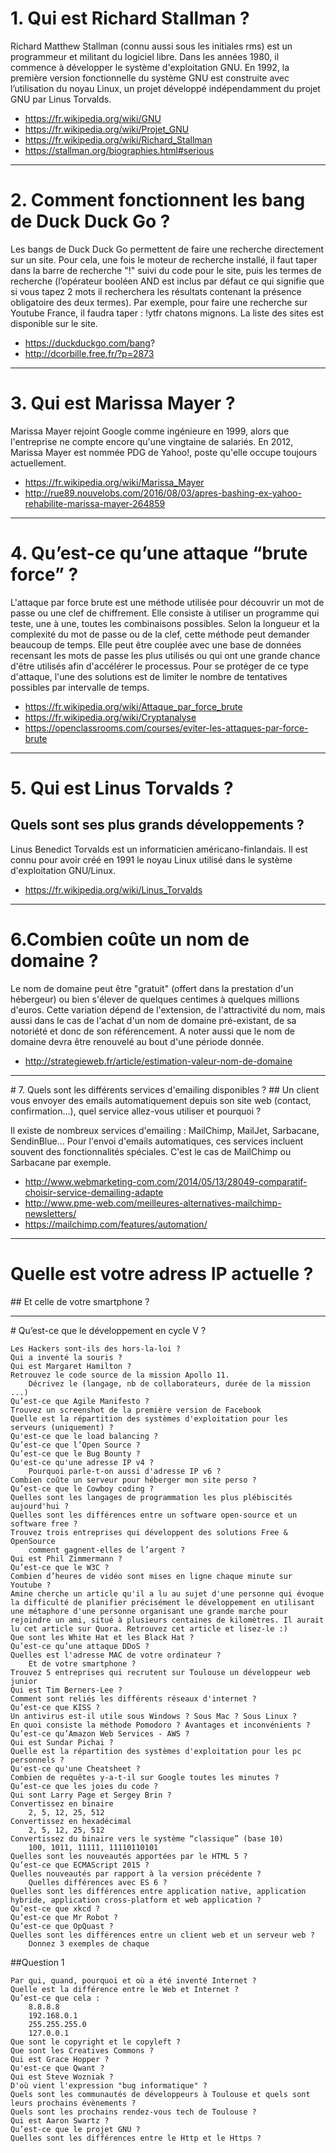 
# 1. Qui est Richard Stallman ?

Richard Matthew Stallman (connu aussi sous les initiales rms) est un programmeur et militant du logiciel libre. Dans les années 1980, il commence à développer le système d'exploitation GNU. En 1992, la première version fonctionnelle du système GNU est construite avec l’utilisation du noyau Linux, un projet développé indépendamment du projet GNU par Linus Torvalds.

* https://fr.wikipedia.org/wiki/GNU
* https://fr.wikipedia.org/wiki/Projet_GNU
* https://fr.wikipedia.org/wiki/Richard_Stallman
* https://stallman.org/biographies.html#serious


***
# 2. Comment fonctionnent les bang de Duck Duck Go ?

Les bangs de Duck Duck Go permettent de faire une recherche directement sur un site. Pour cela, une fois le moteur de recherche installé, il faut taper dans la barre de recherche "!" suivi du code pour le site, puis les termes de recherche (l’opérateur booléen AND est inclus par défaut ce qui signifie que si vous tapez 2 mots il recherchera les résultats contenant la présence obligatoire des deux termes). Par exemple, pour faire une recherche sur Youtube France, il faudra taper : !ytfr chatons mignons. La liste des sites est disponible sur le site. 

* https://duckduckgo.com/bang?
* http://dcorbille.free.fr/?p=2873
    
    
***
# 3. Qui est Marissa Mayer ?

Marissa Mayer rejoint Google comme ingénieure en 1999, alors que l'entreprise ne compte encore qu'une vingtaine de salariés. En 2012, Marissa Mayer est nommée PDG de Yahoo!, poste qu'elle occupe toujours actuellement.

* https://fr.wikipedia.org/wiki/Marissa_Mayer
* http://rue89.nouvelobs.com/2016/08/03/apres-bashing-ex-yahoo-rehabilite-marissa-mayer-264859
    

***
# 4. Qu’est-ce qu’une attaque “brute force” ?

L'attaque par force brute est une méthode utilisée pour découvrir un mot de passe ou une clef de chiffrement. Elle consiste à utiliser un programme qui teste, une à une, toutes les combinaisons possibles. Selon la longueur et la complexité du mot de passe ou de la clef, cette méthode peut demander beaucoup de temps. Elle peut être couplée avec une base de données recensant les mots de passe les plus utilisés ou qui ont une grande chance d'être utilisés afin d'accélérer le processus. Pour se protéger de ce type d'attaque, l'une des solutions est de limiter le nombre de tentatives possibles par intervalle de temps. 

* https://fr.wikipedia.org/wiki/Attaque_par_force_brute
* https://fr.wikipedia.org/wiki/Cryptanalyse
* https://openclassrooms.com/courses/eviter-les-attaques-par-force-brute

***    
# 5. Qui est Linus Torvalds ?
## Quels sont ses plus grands développements ?

Linus Benedict Torvalds est un informaticien américano-finlandais. Il est connu pour avoir créé en 1991 le noyau Linux utilisé dans le système d'exploitation GNU/Linux. 

* https://fr.wikipedia.org/wiki/Linus_Torvalds

***
# 6.Combien coûte un nom de domaine ?

Le nom de domaine peut être "gratuit" (offert dans la prestation d'un hébergeur) ou bien s'élever de quelques centimes à quelques millions d'euros. Cette variation dépend de l'extension, de l'attractivité du nom, mais aussi dans le cas de l'achat d'un nom de domaine pré-existant, de sa notoriété et donc de son référencement. A noter aussi que le nom de domaine devra être renouvelé au bout d'une période donnée.

* http://strategieweb.fr/article/estimation-valeur-nom-de-domaine 

***    
# 7. Quels sont les différents services d'emailing disponibles ?
## Un client vous envoyer des emails automatiquement depuis son site web (contact, confirmation...), quel service allez-vous utiliser et pourquoi ?

Il existe de nombreux services d'emailing : MailChimp, MailJet, Sarbacane, SendinBlue... Pour l'envoi d'emails automatiques, ces services incluent souvent des fonctionnalités spéciales. C'est le cas de MailChimp ou Sarbacane par exemple.

* http://www.webmarketing-com.com/2014/05/13/28049-comparatif-choisir-service-demailing-adapte
* http://www.pme-web.com/meilleures-alternatives-mailchimp-newsletters/
* https://mailchimp.com/features/automation/
    
***
# Quelle est votre adress IP actuelle ?
## Et celle de votre smartphone ?

***    
# Qu’est-ce que le développement en cycle V ?
    



    Les Hackers sont-ils des hors-la-loi ?
    Qui a inventé la souris ?
    Qui est Margaret Hamilton ?
    Retrouvez le code source de la mission Apollo 11.
        Décrivez le (langage, nb de collaborateurs, durée de la mission ...)
    Qu’est-ce que Agile Manifesto ?
    Trouvez un screenshot de la première version de Facebook
    Quelle est la répartition des systèmes d'exploitation pour les serveurs (uniquement) ?
    Qu'est-ce que le load balancing ?
    Qu’est-ce que l’Open Source ?
    Qu’est-ce que le Bug Bounty ?
    Qu'est-ce qu'une adresse IP v4 ?
        Pourquoi parle-t-on aussi d'adresse IP v6 ?
    Combien coûte un serveur pour héberger mon site perso ?
    Qu’est-ce que le Cowboy coding ?
    Quelles sont les langages de programmation les plus plébiscités aujourd'hui ?
    Quelles sont les différences entre un software open-source et un software free ?
    Trouvez trois entreprises qui développent des solutions Free & OpenSource
        comment gagnent-elles de l’argent ?
    Qui est Phil Zimmermann ?
    Qu’est-ce que le W3C ?
    Combien d’heures de vidéo sont mises en ligne chaque minute sur Youtube ?
    Amine cherche un article qu'il a lu au sujet d'une personne qui évoque la difficulté de planifier précisément le développement en utilisant une métaphore d'une personne organisant une grande marche pour rejoindre un ami, situé à plusieurs centaines de kilomètres. Il aurait lu cet article sur Quora. Retrouvez cet article et lisez-le :)
    Que sont les White Hat et les Black Hat ?
    Qu’est-ce qu’une attaque DDoS ?
    Quelles est l'adresse MAC de votre ordinateur ?
        Et de votre smartphone ?
    Trouvez 5 entreprises qui recrutent sur Toulouse un développeur web junior
    Qui est Tim Berners-Lee ?
    Comment sont reliés les différents réseaux d'internet ?
    Qu’est-ce que KISS ?
    Un antivirus est-il utile sous Windows ? Sous Mac ? Sous Linux ?
    En quoi consiste la méthode Pomodoro ? Avantages et inconvénients ?
    Qu’est-ce qu’Amazon Web Services - AWS ?
    Qui est Sundar Pichai ?
    Quelle est la répartition des systèmes d'exploitation pour les pc personnels ?
    Qu'est-ce qu'une Cheatsheet ?
    Combien de requêtes y-a-t-il sur Google toutes les minutes ?
    Qu’est-ce que les joies du code ?
    Qui sont Larry Page et Sergey Brin ?
    Convertissez en binaire
        2, 5, 12, 25, 512
    Convertissez en hexadécimal
        2, 5, 12, 25, 512
    Convertissez du binaire vers le système “classique” (base 10)
        100, 1011, 11111, 11110110101
    Quelles sont les nouveautés apportées par le HTML 5 ?
    Qu’est-ce que ECMAScript 2015 ?
    Quelles nouveautés par rapport à la version précédente ?
        Quelles différences avec ES 6 ?
    Quelles sont les différences entre application native, application hybride, application cross-platform et web application ?
    Qu’est-ce que xkcd ?
    Qu’est-ce que Mr Robot ?
    Qu’est-ce que OpQuast ?
    Quelles sont les différences entre un client web et un serveur web ?
        Donnez 3 exemples de chaque


##Question 1

    Par qui, quand, pourquoi et où a été inventé Internet ?
    Quelle est la différence entre le Web et Internet ?
    Qu’est-ce que cela :
        8.8.8.8
        192.168.0.1
        255.255.255.0
        127.0.0.1
    Que sont le copyright et le copyleft ?
    Que sont les Creatives Commons ?
    Qui est Grace Hopper ?
    Qu'est-ce que Qwant ?
    Qui est Steve Wozniak ?
    D'où vient l'expression "bug informatique" ?
    Quels sont les communautés de développeurs à Toulouse et quels sont leurs prochains évènements ?
    Quels sont les prochains rendez-vous tech de Toulouse ?
    Qui est Aaron Swartz ?
    Qu’est-ce que le projet GNU ?
    Quelles sont les différences entre le Http et le Https ?
